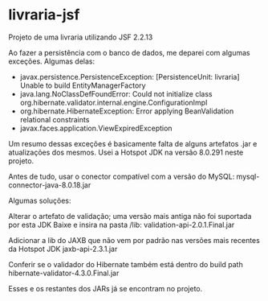# livraria-jsf
Projeto de uma livraria utilizando JSF 2.2.13

Ao fazer a persistência com o banco de dados, me deparei com algumas exceções. Algumas delas:
- javax.persistence.PersistenceException: [PersistenceUnit: livraria] Unable to build EntityManagerFactory
- java.lang.NoClassDefFoundError: Could not initialize class org.hibernate.validator.internal.engine.ConfigurationImpl
- org.hibernate.HibernateException: Error applying BeanValidation relational constraints
- javax.faces.application.ViewExpiredException

Um resumo dessas exceções é basicamente falta de alguns artefatos .jar e atualizações dos mesmos.
Usei a Hotspot JDK na versão 8.0.291 neste projeto.

Antes de tudo, usar o conector compatível com a versão do MySQL:
mysql-connector-java-8.0.18.jar

Algumas soluções:

Alterar o artefato de validação; uma versão mais antiga não foi suportada por esta JDK
Baixe e insira na pasta /lib: validation-api-2.0.1.Final.jar

Adicionar a lib do JAXB que não vem por padrão nas versões mais recentes da Hotspot JDK
jaxb-api-2.3.1.jar

Conferir se o validador do Hibernate também está dentro do build path
hibernate-validator-4.3.0.Final.jar

Esses e os restantes dos JARs já se encontram no projeto.
